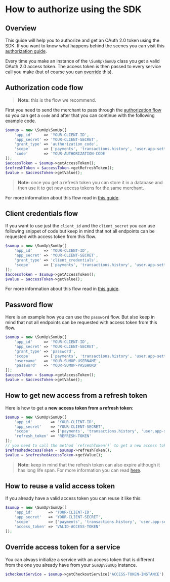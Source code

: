 # How to authorize using the SDK

## Overview

This guide will help you to authorize and get an OAuth 2.0 token using the SDK. If you want to know what happens behind the scenes you can visit this [authorization guide](https://developer.sumup.com/docs/authorization).

Every time you make an instance of the `\SumUp\SumUp` class you get a valid OAuth 2.0 access token. The access token is then passed to every service call you make (but of course you can [override]() this).

## Authorization code flow

> **Note:** this is the flow we recommend.

First you need to send the merchant to pass through the [authorization flow](https://developer.sumup.com/docs/authorization#1-your-application-requests-authorization) so you can get a `code` and after that you can continue with the following example code.

```php
$sumup = new \SumUp\SumUp([
    'app_id'     => 'YOUR-CLIENT-ID',
    'app_secret' => 'YOUR-CLIENT-SECRET',
    'grant_type' => 'authorization_code',
    'scope'      => ['payments', 'transactions.history', 'user.app-settings', 'user.profile_readonly'],
    'code'       => 'YOUR-AUTHORIZATION-CODE'
]);
$accessToken = $sumup->getAccessToken();
$refreshToken = $accessToken->getRefreshToken();
$value = $accessToken->getValue();
```

> **Note:** once you get a refresh token you can store it in a database and then use it to get new access tokens for the same merchant.

For more information about this flow read in [this guide](https://developer.sumup.com/docs/authorization#authorization-code-flow).

## Client credentials flow

If you want to use just the `client_id` and the `client_secret` you can use following snippet of code but keep in mind that not all endpoints can be requested with access token from this flow.

```php
$sumup = new \SumUp\SumUp([
    'app_id'     => 'YOUR-CLIENT-ID',
    'app_secret' => 'YOUR-CLIENT-SECRET',
    'grant_type' => 'client_credentials',
    'scope'      => ['payments', 'transactions.history', 'user.app-settings', 'user.profile_readonly']
]);
$accessToken = $sumup->getAccessToken();
$value = $accessToken->getValue();
```

For more information about this flow read in [this guide](https://developer.sumup.com/docs/authorization#client-credentials-flow).

## Password flow

Here is an example how you can use the `password` flow. But also keep in mind that not all endpoints can be requested with access token from this flow.

```php
$sumup = new \SumUp\SumUp([
    'app_id'     => 'YOUR-CLIENT-ID',
    'app_secret' => 'YOUR-CLIENT-SECRET',
    'grant_type' => 'password',
    'scope'      => ['payments', 'transactions.history', 'user.app-settings', 'user.profile_readonly'],
    'username'   => 'YOUR-SUMUP-USERNAME',
    'password'   => 'YOUR-SUMUP-PASSWORD'
]);
$accessToken = $sumup->getAccessToken();
$value = $accessToken->getValue();
```

## How to get new access from a refresh token

Here is how to get a **new access token from a refresh token**:

```php
$sumup = new \SumUp\SumUp([
    'app_id'        => 'YOUR-CLIENT-ID',
    'app_secret'    => 'YOUR-CLIENT-SECRET',
    'scope'         => ['payments', 'transactions.history', 'user.app-settings', 'user.profile_readonly'],
    'refresh_token' => 'REFRESH-TOKEN'
]);
// you need to call the method `refreshToken()` to get a new access token
$refreshedAccessToken = $sumup->refreshToken();
$value = $refreshedAccessToken->getValue();
```

> **Note:** keep in mind that the refresh token can also expire although it has long life span. For more information you can read [here](https://developer.sumup.com/docs/authorization#6-the-authorization-server-returns-an-access-token).

## How to reuse a valid access token

If you already have a valid access token you can reuse it like this:

```php
$sumup = new \SumUp\SumUp([
    'app_id'       => 'YOUR-CLIENT-ID',
    'app_secret'   => 'YOUR-CLIENT-SECRET',
    'scope'        => ['payments', 'transactions.history', 'user.app-settings', 'user.profile_readonly'],
    'access_token' => 'VALID-ACCESS-TOKEN'
]);
```

## Override access token for a service

You can always initialize a service with an access token that is different from the one you already have from your `SumUp\SumUp` instance.

```php
$checkoutService = $sumup->getCheckoutService('ACCESS-TOKEN-INSTANCE');
```

